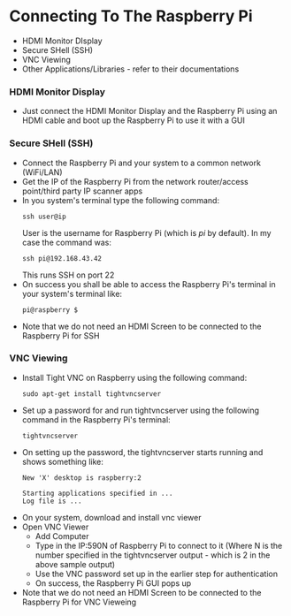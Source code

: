 # Connecting To The Raspberry Pi
- HDMI Monitor DIsplay
- Secure SHell (SSH)
- VNC Viewing
- Other Applications/Libraries - refer to their documentations

### HDMI Monitor Display
- Just connect the HDMI Monitor Display and the Raspberry Pi using an HDMI cable and boot up the Raspberry Pi to use it with a GUI

### Secure SHell (SSH)
- Connect the Raspberry Pi and your system to a common network (WiFi/LAN)
- Get the IP of the Raspberry Pi from the network router/access point/third party IP scanner apps
- In you system's terminal type the following command:
  ```
  ssh user@ip
  ```
  User is the username for Raspberry Pi (which is *pi* by default). In my case the command was:
  ```
  ssh pi@192.168.43.42
  ```
  This runs SSH on port 22
- On success you shall be able to access the Raspberry Pi's terminal in your system's terminal like:
  ```
  pi@raspberry $
  ```
- Note that we do not need an HDMI Screen to be connected to the Raspberry Pi for SSH
  
### VNC Viewing
- Install Tight VNC on Raspberry using the following command:
  ```
  sudo apt-get install tightvncserver
  ```
- Set up a password for and run tightvncserver using the following command in the Raspberry Pi's terminal:
  ```
  tightvncserver
  ```
- On setting up the password, the tightvncserver starts running and shows something like:
  ```
  New 'X' desktop is raspberry:2

  Starting applications specified in ...
  Log file is ...
  ```
- On your system, download and install vnc viewer
- Open VNC Viewer
  - Add Computer
  - Type in the IP:590N of Raspberry Pi to connect to it (Where N is the number specified in the tightvncserver output - which is 2 in the above sample output)
  - Use the VNC password set up in the earlier step for authentication
  - On success, the Raspberry Pi GUI pops up
- Note that we do not need an HDMI Screen to be connected to the Raspberry Pi for VNC Vieweing
